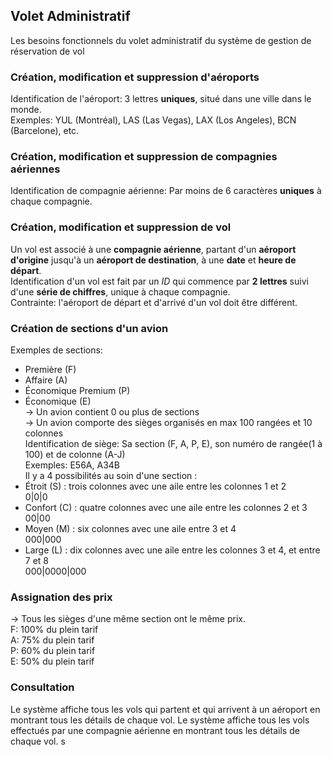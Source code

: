 ## Volet Administratif
Les besoins fonctionnels du volet administratif du système de gestion de réservation de vol

### Création, modification et suppression d'aéroports
Identification de l'aéroport: 3 lettres **uniques**, situé dans une ville dans le monde. <br>
Exemples: YUL (Montréal), LAS (Las Vegas), LAX (Los Angeles), BCN (Barcelone), etc.

### Création, modification et suppression de compagnies aériennes
Identification de compagnie aérienne: Par moins de 6 caractères **uniques** à chaque compagnie.

### Création, modification et suppression de vol
Un vol est associé à une **compagnie aérienne**, partant d'un **aéroport d'origine** jusqu'à un **aéroport de destination**, à une **date** et **heure de départ**. <br>
Identification d'un vol est fait par un *ID* qui commence par **2 lettres** suivi d'une **série de chiffres**, unique à chaque compagnie. <br>
Contrainte: l'aéroport de départ et d'arrivé d'un vol doit être différent. 

### Création de sections d'un avion
Exemples de sections: <br>
- Première (F)
- Affaire (A)
- Économique Premium (P)
- Économique (E) <br>
-> Un avion contient 0 ou plus de sections <br>
-> Un avion comporte des sièges organisés en max 100 rangées et 10 colonnes <br>
Identification de siège: Sa section (F, A, P, E), son numéro de rangée(1 à 100) et de colonne (A-J)<br>
Exemples: E56A, A34B <br>
Il y a 4 possibilités au soin d'une section : <br>
- Étroit (S) : trois colonnes avec une aile entre les colonnes 1 et 2 <br>
0|0|0
- Confort (C) : quatre colonnes avec une aile entre les colonnes 2 et 3 <br>
00|00
- Moyen (M) : six colonnes avec une aile entre 3 et 4 <br>
000|000
- Large (L) : dix colonnes avec une aile entre les colonnes 3 et 4, et entre 7 et 8 <br>
000|0000|000 <br>

### Assignation des prix
-> Tous les sièges d'une même section ont le même prix. <br>
F: 100% du plein tarif <br>
A: 75% du plein tarif <br>
P: 60% du plein tarif <br>
E: 50% du plein tarif <br>

### Consultation
Le système affiche tous les vols qui partent et qui arrivent à un aéroport en montrant tous les détails de chaque vol. Le système affiche tous les vols effectués par une compagnie aérienne en montrant tous les détails de chaque vol.
s